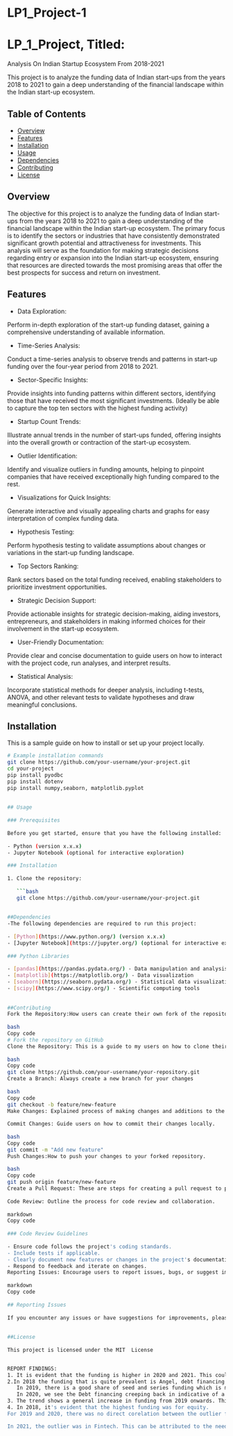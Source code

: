 # LP1_Project-1
# LP_1_Project, Titled:
Analysis On Indian Startup Ecosystem From 2018-2021
 
This project is to analyze the funding data of Indian start-ups from the years 2018 to 2021 to gain a deep understanding of the financial landscape within the Indian start-up ecosystem.
 
## Table of Contents
 
- [Overview](#overview)
- [Features](#features)
- [Installation](#installation)
- [Usage](#usage)
- [Dependencies](#dependencies)
- [Contributing](#contributing)
- [License](#license)
 
## Overview
 
The objective for this project is to analyze the funding data of Indian start-ups from the years 2018 to 2021 to gain a deep understanding of the financial landscape within the Indian start-up ecosystem. The primary focus is to identify the sectors or industries that have consistently demonstrated significant growth potential and attractiveness for investments. This analysis will serve as the foundation for making strategic decisions regarding entry or expansion into the Indian start-up ecosystem, ensuring that resources are directed towards the most promising areas that offer the best prospects for success and return on investment.
 
## Features
 
- Data Exploration:
 
Perform in-depth exploration of the start-up funding dataset, gaining a comprehensive understanding of available information.
 
- Time-Series Analysis:
 
Conduct a time-series analysis to observe trends and patterns in start-up funding over the four-year period from 2018 to 2021.
 
- Sector-Specific Insights:
 
Provide insights into funding patterns within different sectors, identifying those that have received the most significant investments. (Ideally be able to capture the top ten sectors with the highest funding activity)
 
 
- Startup Count Trends:
 
Illustrate annual trends in the number of start-ups funded, offering insights into the overall growth or contraction of the start-up ecosystem.
 
- Outlier Identification:
 
Identify and visualize outliers in funding amounts, helping to pinpoint companies that have received exceptionally high funding compared to the rest.
 
- Visualizations for Quick Insights:
 
Generate interactive and visually appealing charts and graphs for easy interpretation of complex funding data.
 
- Hypothesis Testing:
 
Perform hypothesis testing to validate assumptions about changes or variations in the start-up funding landscape.
 
- Top Sectors Ranking:
 
Rank sectors based on the total funding received, enabling stakeholders to prioritize investment opportunities.
 
- Strategic Decision Support:
 
Provide actionable insights for strategic decision-making, aiding investors, entrepreneurs, and stakeholders in making informed choices for their involvement in the start-up ecosystem.
 
 
- User-Friendly Documentation:
 
Provide clear and concise documentation to guide users on how to interact with the project code, run analyses, and interpret results.
 
- Statistical Analysis:
 
Incorporate statistical methods for deeper analysis, including t-tests, ANOVA, and other relevant tests to validate hypotheses and draw meaningful conclusions.
 
 
## Installation
 
This is a sample guide on how to install or set up your project locally.
```bash
# Example installation commands
git clone https://github.com/your-username/your-project.git
cd your-project
pip install pyodbc
pip install dotenv
pip install numpy,seaborn, matplotlib.pyplot
 
 
## Usage
 
### Prerequisites
 
Before you get started, ensure that you have the following installed:
 
- Python (version x.x.x)
- Jupyter Notebook (optional for interactive exploration)
 
### Installation
 
1. Clone the repository:
 
   ```bash
   git clone https://github.com/your-username/your-project.git
 
 
##Dependencies
-The following dependencies are required to run this project:
 
- [Python](https://www.python.org/) (version x.x.x)
- [Jupyter Notebook](https://jupyter.org/) (optional for interactive exploration)
 
### Python Libraries
 
- [pandas](https://pandas.pydata.org/) - Data manipulation and analysis
- [matplotlib](https://matplotlib.org/) - Data visualization
- [seaborn](https://seaborn.pydata.org/) - Statistical data visualization
- [scipy](https://www.scipy.org/) - Scientific computing tools
 
 
##Contributing
Fork the Repository:How users can create their own fork of the repository to make changes.
 
bash
Copy code
# Fork the repository on GitHub
Clone the Repository: This is a guide to my users on how to clone their forked repository to their local machine.
 
bash
Copy code
git clone https://github.com/your-username/your-repository.git
Create a Branch: Always create a new branch for your changes
 
bash
Copy code
git checkout -b feature/new-feature
Make Changes: Explained process of making changes and additions to the codebase.
 
Commit Changes: Guide users on how to commit their changes locally.
 
bash
Copy code
git commit -m "Add new feature"
Push Changes:How to push your changes to your forked repository.
 
bash
Copy code
git push origin feature/new-feature
Create a Pull Request: These are steps for creating a pull request to propose changes to the original repository.
 
Code Review: Outline the process for code review and collaboration.
 
markdown
Copy code
 
### Code Review Guidelines
 
- Ensure code follows the project's coding standards.
- Include tests if applicable.
- Clearly document new features or changes in the project's documentation.
- Respond to feedback and iterate on changes.
Reporting Issues: Encourage users to report issues, bugs, or suggest improvements by creating a GitHub issue.
 
markdown
Copy code
 
## Reporting Issues
 
If you encounter any issues or have suggestions for improvements, please open a GitHub issue
 
 
##License
 
This project is licensed under the MIT  License


REPORT FINDINGS:
1. It is evident that the funding is higher in 2020 and 2021. This could be linked to the pandemic that was experienced in these years (Covid-19). 
2.In 2018 the funding that is quite prevalent is Angel, debt financing and Equity at an almost equal share. This means that the startup ecosystem was quite balanced, with not much of start ups struggling.
   In 2019, there is a good share of seed and series funding which is more of a second or third etc round of funding. this could point towards the start ups scaling up and thus the need for more funding. 
   In 2020, we see the Debt financing creeping back in indicative of a struggle in the start ups which could be attributed to the pandemic that was being faced.
3. The trend shows a general increase in funding from 2019 onwards. This could be attributed to the effects of Covid-19. Also, notably we had very few funded companies in 2019, a slight drop from the companies funded in 2018. this could have been attributed to the fact that the funding in 2019 was more of a seed and series(repeat funding to grow the business for shares.)
4. In 2018, it's evident that the highest funding was for equity. 
For 2019 and 2020, there was no direct corelation between the outlier funding and the stage of funding. there was also no direct relation to the sectors that were funded.

In 2021, the outlier was in Fintech. This can be attributed to the need to embrace technology during the covid peak period. This involved embracing remote delivery of tasks amongst other tech-related demands.
